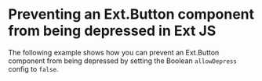 # Preventing an Ext.Button component from being depressed in Ext JS #

The following example shows how you can prevent an Ext.Button component from being depressed by setting the Boolean `allowDepress` config to `false`.
